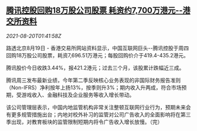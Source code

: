 <!--1629424862000-->
[腾讯控股回购18万股公司股票 耗资约7,700万港元--港交所资料](https://cn.reuters.com/article/tencent-buyback-0819-thur-idCNKBS2FL049)
------

<div><i>2021-08-20T01:41:58Z</i></div><p>路透北京8月19日 - 香港交易所网站资料显示，中国互联网巨头--腾讯控股于周四回购18万股公司股票，耗资7,696.51万港元；每股回购价介于419.4-435.2港元。</p><p>腾讯股价今日收跌3.44%，报421.2港元；过去三个月，该股累计跌幅近三成。</p><p>腾讯周三发布最新业绩，今年第二季反映核心业务表现的非国际财务报告准则（Non-IFRS）净利按年上扬13%，按季则升3%；期内收入升两成，符合市场预期，受游戏收入、金融科技及企业服务等收入增长带动。</p><p>该公司管理层表示，中国内地监管机构非常关注整顿互联网行业行为，预期未来会有更多规管措施出台；内地对校外补习的监管对公司广告收入的全面影响将在第三季出现，对教育板块的监管限制短期内将令广告收入增长放慢。（完）</p>
